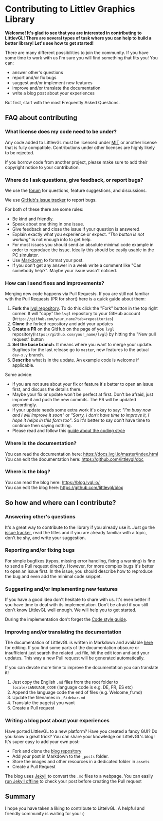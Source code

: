 # Contributing to Littlev Graphics Library

**Welcome!  It's glad to see that you are interested in contributing to LittlevGL! There are several types of task where you can help to build a better library! Let's see how to get started!**


There are many different possibilities to join the community. If you have some time to work with us I'm sure you will find something that fits you! You can:
- answer other's questions
- report and/or fix bugs
- suggest and/or implement new features
- improve and/or translate the documentation
- write a blog post about your experiences

But first, start with the most Frequently Asked Questions.

## FAQ about contributing

### What license does my code need to be under?

Any code added to LittlevGL must be licensed under [MIT](https://choosealicense.com/licenses/mit/) or another license that is fully compatible. Contributions under other licenses are highly likely to be rejected.

If you borrow code from another project, please make sure to add their copyright notice to your contribution.

### Where do I ask questions, give feedback, or report bugs?

We use the [forum](https://forum.lvgl.io/) for questions, feature suggestions, and discussions.

We use [GitHub's issue tracker](https://github.com/littlevgl/lvgl/issues) to report bugs.

For both of these there are some rules:
- Be kind and friendly.
- Speak about one thing in one issue.
- Give feedback and close the issue if your question is answered. 
- Explain exactly what you experience or expect. _"The button is not working"_ is not enough info to get help.
- For most issues you should send an absolute minimal code example in order to reproduce the issue. Ideally this should be easily usable in the PC simulator.
- Use [Markdown](https://github.com/adam-p/markdown-here/wiki/Markdown-Cheatsheet) to format your post.
- If you don't get any answer in a week write a comment like "Can somebody help?". Maybe your issue wasn't noticed.

### How can I send fixes and improvements?
Merging new code happens via Pull Requests. If you are still not familiar with the Pull Requests (PR for short) here is a quick guide about them:
1. **Fork** the [lvgl repository](https://github.com/littlevgl/lvgl). To do this click the "Fork" button in the top right corner. It will "copy" the `lvgl` repository to your GitHub account (`https://github.com/your_name?tab=repositories`)
2. **Clone**  the forked repository and add your updates
3. **Create a PR** on the GitHub on the page of you `lvgl` repository(`https://github.com/your_name/lvgl`) by hitting the "New pull request" button 
4. **Set the base branch**. It means where you want to merge your update. Bugfixes for the last release go to `master`, new features to the actual `dev-x.y` branch. 
5. **Describe** what is in the update. An example code is welcome if applicable.

Some advice:
- If you are not sure about your fix or feature it's better to open an issue first, and discuss the details there.
- Maybe your fix or update won't be perfect at first. Don't be afraid, just improve it and push the new commits. The PR will be updated accordingly. 
- If your update needs some extra work it's okay to say: _"I'm busy now and I will improve it soon"_ or _"Sorry, I don't have time to improve it, I hope it helps in this form too"_. So it's better to say don't have time to continue then saying nothing.
- Please read and follow this [guide about the coding style](https://github.com/lvgl/lvgl/blob/master/docs/CODING_STYLE.rst)


### Where is the documentation?

You can read the documentation here: https://docs.lvgl.io/master/index.html  
You can edit the documentation here: https://github.com/littlevgl/doc  

### Where is the blog?

You can read the blog here: https://blog.lvgl.io/  
You can edit the blog here: https://github.com/littlevgl/blog  


## So how and where can I contribute?

### Answering other's questions

It's a great way to contribute to the library if you already use it. Just go the [issue tracker](https://github.com/littlevgl/lvgl/issues), read the titles and if you are already familiar with a topic, don't be shy, and write your suggestion.

### Reporting and/or fixing bugs
For simple bugfixes (typos, missing error handling, fixing a warning) is fine to send a Pull request directly. However, for more complex bugs it's better to open an issue first. In the issue, you should describe how to reproduce the bug and even add the minimal code snippet.

### Suggesting and/or implementing new features
If you have a good idea don't hesitate to share with us. It's even better if you have time to deal with its implementation. Don't be afraid if you still don't know LittlevGL well enough. We will help you to get started. 

During the implementation don't forget the [Code style guide](https://github.com/lvgl/lvgl/blob/master/docs/CODING_STYLE.rst).

### Improving and/or translating the documentation

The documentation of LittlevGL is written in Markdown and available [here](https://github.com/littlevgl/doc) for editing. If you find some parts of the documentation obscure or insufficient just search the related `.md` file, hit the edit icon and add your updates. This way a  new Pull request will be generated automatically.

If you can devote more time to improve the documentation you can translate it! 
1. Just copy the English `.md` files from the root folder to `locale/LANGUAGE_CODE` (language code is e.g. DE, FR, ES etc)
2. Append the language code the end of files (e.g. Welcome_fr.md)
3. Update the filenames in `_Sidebar.md`
4. Translate the page(s) you want
5. Create a Pull request

### Writing a blog post about your experiences

Have ported LittlevGL to a new platform? Have you created a fancy GUI? Do you know a great trick? 
You can share your knowledge on LittelvGL's blog! It's super easy to add your own post:
- Fork and clone the [blog repository](https://github.com/littlevgl/blog)
- Add your post in Markdown to the `_posts` folder. 
- Store the images and other resources in a dedicated folder in `assets`
- Create a Pull Request

The blog uses [Jekyll](https://jekyllrb.com/) to convert the `.md` files to a webpage. You can easily [run Jekyll offline](https://jekyllrb.com/docs/) to check your post before creating the Pull request

## Summary

I hope you have taken a liking to contribute to LittelvGL. A helpful and friendly community is waiting for you! :) 

